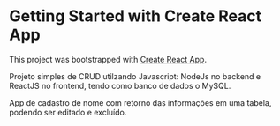 # Getting Started with Create React App

This project was bootstrapped with [Create React App](https://github.com/facebook/create-react-app).

Projeto simples de CRUD utilzando Javascript: NodeJs no backend e ReactJS no frontend, tendo como banco de dados o MySQL.

App de cadastro de nome com retorno das informações em uma tabela, podendo ser editado e excluído.